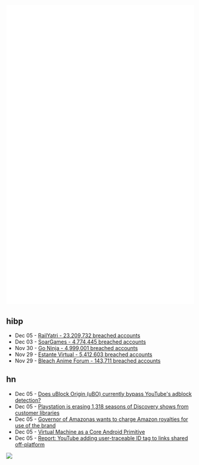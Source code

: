 ![Metrics](https://raw.githubusercontent.com/phixion/phixion/master/metrics.svg)

## hibp

<!--
for https://github.com/phixion/phixion/blob/main/.github/workflows/feeds.yml
-->
<!--START_SECTION:haveibeenpwnd-->
- Dec 05 - [RailYatri - 23,209,732 breached accounts](https://haveibeenpwned.com/PwnedWebsites#RailYatri)
- Dec 03 - [SoarGames - 4,774,445 breached accounts](https://haveibeenpwned.com/PwnedWebsites#SoarGames)
- Nov 30 - [Go Ninja - 4,999,001 breached accounts](https://haveibeenpwned.com/PwnedWebsites#GoNinja)
- Nov 29 - [Estante Virtual - 5,412,603 breached accounts](https://haveibeenpwned.com/PwnedWebsites#EstanteVirtual)
- Nov 29 - [Bleach Anime Forum - 143,711 breached accounts](https://haveibeenpwned.com/PwnedWebsites#BleachAnime)
<!--END_SECTION:haveibeenpwnd-->

## hn

<!--
for https://github.com/phixion/phixion/blob/main/.github/workflows/feeds.yml
-->
<!--START_SECTION:hn-->
- Dec 05 - [Does uBlock Origin (uBO) currently bypass YouTube's adblock detection?](https://drhyperion451.github.io/does-uBO-bypass-yt/)
- Dec 05 - [Playstation is erasing 1,318 seasons of Discovery shows from customer libraries](https://arstechnica.com/gadgets/2023/12/playstation-is-erasing-1318-seasons-of-discovery-shows-from-customer-libraries/)
- Dec 05 - [Governor of Amazonas wants to charge Amazon royalties for use of the brand](https://www.nordinvestimentos.com.br/blog/governador-do-amazonas/)
- Dec 05 - [Virtual Machine as a Core Android Primitive](https://android-developers.googleblog.com/2023/12/virtual-machines-as-core-android-primitive.html)
- Dec 05 - [Report: YouTube adding user-traceable ID tag to links shared off-platform](https://twitter.com/OldRowSwig/status/1732112446943269347?s=20)
<!--END_SECTION:hn-->

<!--
for https://yhype.me
-->
![](https://hit.yhype.me/github/profile?user_id=13013670)
